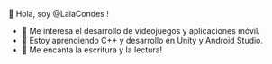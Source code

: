 👋 Hola, soy @LaiaCondes !
- 👀 Me interesa el desarrollo de videojuegos y aplicaciones móvil.
- 🌱 Estoy aprendiendo C++ y desarrollo en Unity y Android Studio.
- 💞️ Me encanta la escritura y la lectura!
